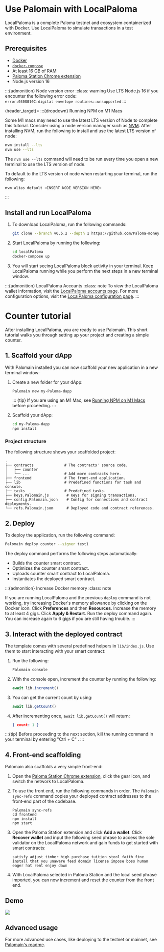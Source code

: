 # Use Palomain with LocalPaloma

LocalPaloma is a complete Paloma testnet and ecosystem containerized with Docker. Use LocalPaloma to simulate transactions in a test environment.

## Prerequisites

- [Docker](https://www.docker.com/)
- [`docker-compose`](https://github.com/docker/compose)
- At least 16 GB of RAM
- [Paloma Station Chrome extension](../../../learn/Paloma-station/download/Paloma-station-extension.md)
- Node.js version 16

:::{admonition} Node version error
:class: warning
Use LTS Node.js 16 if you encounter the following error code:  
`error:0308010C:digital envelope routines::unsupported`
:::

(header_target)=
:::{dropdown} Running NPM on M1 Macs

Some M1 macs may need to use the latest LTS version of Node to complete this tutorial. Consider using a node version manager such as [NVM](https://github.com/nvm-sh/nvm/blob/master/README.md). 
After installing NVM, run the following to install and use the latest LTS version of node:

```sh
nvm install --lts
nvm use --lts
```

The `nvm use --lts` command will need to be run every time you open a new terminal to use the LTS version of node. 

To default to the LTS version of node when restarting your terminal, run the following:

```sh
nvm alias default <INSERT NODE VERSION HERE>
```
:::

## Install and run LocalPaloma

1. To download LocalPaloma, run the following commands:

   ```sh
   git clone --branch v0.5.2 --depth 1 https://github.com/Paloma-money/localPaloma
   ```
2. Start LocalPaloma by running the following:

   ```sh
   cd localPaloma
   docker-compose up
   ```

3. You will start seeing LocalPaloma block activity in your terminal. Keep LocalPaloma running while you perform the next steps in a new terminal window.

:::{admonition} LocalPaloma Accounts
:class: note
To view the LocalPaloma wallet information, visit the [LocalPaloma accounts page](../../how-to/localPaloma/accounts.md). 
For more configuration options, visit the [LocalPaloma configuration page](../../how-to/localPaloma/configure.md). 
:::

# Counter tutorial 

After installing LocalPaloma, you are ready to use Palomain. This short tutorial walks you through setting up your project and creating a simple counter. 

## 1. Scaffold your dApp

With Palomain installed you can now scaffold your new application in a new terminal window:

1. Create a new folder for your dApp:

   ```sh
   Palomain new my-Paloma-dapp
   ```
   ::: {tip}
   If you are using an M1 Mac, see [Running NPM on M1 Macs](header_target) before proceeding.
   :::

2. Scaffold your dApp:

   ```sh
   cd my-Paloma-dapp
   npm install
   ```

### Project structure

The following structure shows your scaffolded project:

```
.
├── contracts              # The contracts' source code.
│   ├── counter
│   └── ...                # Add more contracts here.
├── frontend               # The front-end application.
├── lib                    # Predefined functions for task and console.
├── tasks                  # Predefined tasks.
├── keys.Palomain.js        # Keys for signing transactions.
├── config.Palomain.json    # Config for connections and contract deployments.
└── refs.Palomain.json      # Deployed code and contract references.
```

## 2. Deploy

To deploy the application, run the following command:

```sh
Palomain deploy counter --signer test1
```

The deploy command performs the following steps automatically:

* Builds the counter smart contract.
* Optimizes the counter smart contract.
* Uploads counter smart contract to LocalPaloma.
* Instantiates the deployed smart contract.

:::{admonition} Increase Docker memory
:class: note

If you are running LocalPaloma and the previous `deploy` command is not working, try increasing Docker's memory allowance by clicking on the Docker icon. Click **Preferences** and then **Resources**. Increase the memory to at least 4 gigs. Click **Apply & Restart**. Run the deploy command again. You can increase again to 6 gigs if you are still having trouble. 
:::

## 3. Interact with the deployed contract

The template comes with several predefined helpers in `lib/index.js`. Use them to start interacting with your smart contract:

1. Run the following:

   ```sh
   Palomain console
   ```

2. With the console open, increment the counter by running the following:

   ```JavaScript
   await lib.increment()
   ```

3. You can get the current count by using:

   ```JavaScript
   await lib.getCount()
   ```

4. After incrementing once, `await lib.getCount()` will return:

   ```json
   { count: 1 }
   ```

:::{tip}
Before proceeding to the next section, kill the running command in your terminal by entering "Ctrl + C" . 
:::

## 4. Front-end scaffolding

Palomain also scaffolds a very simple front-end:

1. Open the [Paloma Station Chrome extension](https://chrome.google.com/webstore/detail/Paloma-station-wallet/aiifbnbfobpmeekipheeijimdpnlpgpp), click the gear icon, and switch the network to LocalPaloma.

2. To use the front end, run the following commands in order. The `Palomain sync-refs` command copies your deployed contract addresses to the front-end part of the codebase.

   ```
   Palomain sync-refs
   cd frontend
   npm install
   npm start
   ```

3. Open the Paloma Station extension and click **Add a wallet**. Click **Recover wallet** and input the following seed phrase to access the sole validator on the LocalPaloma network and gain funds to get started with smart contracts:

   ```
   satisfy adjust timber high purchase tuition stool faith fine install that you unaware feed domain license impose boss human eager hat rent enjoy dawn
   ```

4. With LocalPaloma selected in Paloma Station and the local seed phrase imported, you can now increment and reset the counter from the front end.

## Demo

![](/img/tut_counter.gif)

## Advanced usage

For more advanced use cases, like deploying to the testnet or mainnet, see [Palomain's readme](https://github.com/Paloma-money/Palomain#readme).

